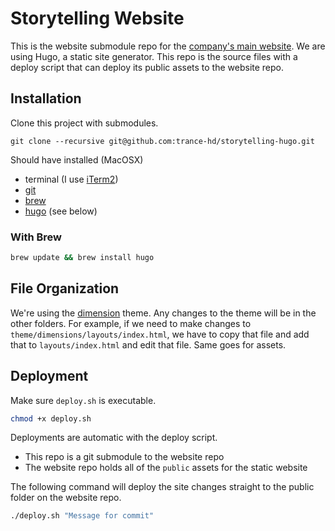 # Storytelling Website

This is the website submodule repo for the [company's main website](http://trance-hd.github.io). We are using Hugo, a static site generator. This repo is the source files with a deploy script that can deploy its public assets to the website repo.

## Installation

Clone this project with submodules.

```
git clone --recursive git@github.com:trance-hd/storytelling-hugo.git
```

Should have installed (MacOSX)
- terminal (I use [iTerm2](https://www.iterm2.com/))
- [git](https://git-scm.com/)
- [brew](https://brew.sh/)
- [hugo](https://gohugo.io/) (see below)

### With Brew

```bash
brew update && brew install hugo
```

## File Organization

We're using the [dimension](https://github.com/sethmacleod/dimension/) theme.
Any changes to the theme will be in the other folders.
For example, if we need to make changes to `theme/dimensions/layouts/index.html`,
we have to copy that file and add that to `layouts/index.html` and edit that file.
Same goes for assets.

## Deployment

Make sure `deploy.sh` is executable.

```bash
chmod +x deploy.sh
```

Deployments are automatic with the deploy script.
- This repo is a git submodule to the website repo
- The website repo holds all of the `public` assets for the static website

The following command will deploy the site changes straight to the public folder on the website repo.

```bash
./deploy.sh "Message for commit"
```
